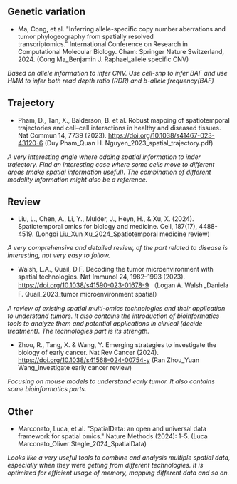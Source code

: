## Genetic variation
* Ma, Cong, et al. "Inferring allele-specific copy number aberrations and tumor phylogeography from spatially resolved transcriptomics." International Conference on Research in Computational Molecular Biology. Cham: Springer Nature Switzerland, 2024. (Cong Ma_Benjamin J. Raphael_allele specific CNV)

*Based on allele information to infer CNV. Use cell-snp to infer BAF and use HMM to infer both read depth ratio (RDR) and b-allele frequency(BAF)*

## Trajectory
* Pham, D., Tan, X., Balderson, B. et al. Robust mapping of spatiotemporal trajectories and cell–cell interactions in healthy and diseased tissues. Nat Commun 14, 7739 (2023). https://doi.org/10.1038/s41467-023-43120-6 (Duy Pham_Quan H. Nguyen_2023_spatial_trajectory.pdf)

*A very interesting angle where adding spatial information to inder trajectory. Find an interesting case where some cells move to different areas (make spatial information useful). The combination of different modality information might also be a reference.*

## Review
* Liu, L., Chen, A., Li, Y., Mulder, J., Heyn, H., & Xu, X. (2024). Spatiotemporal omics for biology and medicine. Cell, 187(17), 4488-4519. (Longqi Liu_Xun Xu_2024_Spatiotemporal medicine review)

*A very comprehensive and detailed review, of the part related to disease is interesting, not very easy to follow.*

* Walsh, L.A., Quail, D.F. Decoding the tumor microenvironment with spatial technologies. Nat Immunol 24, 1982–1993 (2023). https://doi.org/10.1038/s41590-023-01678-9 （Logan A. Walsh _Daniela F. Quail_2023_tumor microenvironment spatial） 

*A review of existing spatial multi-omics technologies and their application to understand tumors. It also contains the introduction of bioinformatics tools to analyze them and potential applications in clinical (decide treatment). The technologies part is its strength.*

* Zhou, R., Tang, X. & Wang, Y. Emerging strategies to investigate the biology of early cancer. Nat Rev Cancer (2024). https://doi.org/10.1038/s41568-024-00754-y (Ran Zhou_Yuan Wang_investigate early cancer review)

*Focusing on mouse models to understand early tumor. It also contains some bioinformatics parts.*

## Other
* Marconato, Luca, et al. "SpatialData: an open and universal data framework for spatial omics." Nature Methods (2024): 1-5. (Luca Marconato_Oliver Stegle_2024_SpatialData)

*Looks like a very useful tools to combine and analysis multiple spatial data, especially when they were getting from different technologies. It is optimized for efficient usage of memory, mapping different data and so on.*


